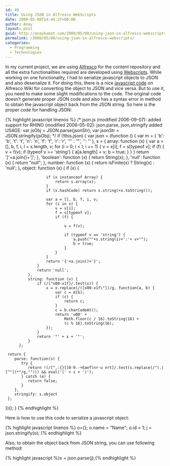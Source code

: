 ```yaml
---
id: 49
title: Using JSON in Alfresco WebScripts
date: 2008-05-08T14:44:37+00:00
author: Anay
layout: post
guid: http://anaykamat.com/2008/05/08/using-json-in-alfresco-webscripts/
permalink: /2008/05/08/using-json-in-alfresco-webscripts/
categories:
  - Programming
  - Technologies
---
```

In my current project, we are using <a href="http://www.alfresco.com/" title="Alfresco" target="_blank">Alfresco</a> for the content repository and all the extra functionalities required are developed using <a href="http://http://wiki.alfresco.com/wiki/Web_Scripts" title="Web scripts" target="_blank">Webscripts</a>. While working on one functionality, I had to serialize javascript objects to JSON and also deserialize it. For doing this, there is a nice <a href="http://wiki.alfresco.com/wiki/Web_Scripts_Examples#JSON_example" title="Javascript code" target="_blank">javascript code</a> on Alfresco Wiki for converting the object to JSON and vice versa. But to use it, you need to make some slight modifications to the code. The original code doesn&#8217;t generate proper JSON code and also has a syntax error in method to obtain the javascript object back from the JSON string. So here is the proper code for handling JSON:

{% highlight javascript linenos %}
/*
   json.js
(modified 2006-09-07): added support for RHINO
(modified 2006-05-02): json.parse, json,stringify added
  USAGE:
  var jsObj = JSON.parse(jsonStr);
  var jsonStr = JSON.stringify(jsObj);
*/
if (!this.json) {
  var json = (function () {
      var m = {
              'b': 'b',
              't': 't',
              'n': 'n',
              'f': 'f',
              'r': 'r',
              '"' : '\"',
              '': ''
          },
          s = {
              array: function (x) {
                  var a = [], b, f, i, l = x.length, v;
                  for (i = 0; i &lt; l; i += 1) {
                      v = x[i];
                      f = s[typeof v];
                      if (f) {
                          v = f(v);
                          if (typeof v == 'string') {
                              a[a.length] = v;
                              b = true;
                          }
                      }
                  }
                  return '['+a.join()+']';
              },
              'boolean': function (x) {
                  return String(x);
              },
              'null': function (x) {
                  return "null";
              },
              number: function (x) {
                  return isFinite(x) ? String(x) : 'null';
              },
              object: function (x) {
                  if (x) {

                      if (x instanceof Array) {
                          return s.array(x);
                      }
                      if (x.hashCode) return s.string(+x.toString());

                      var a = [], b, f, i, v;
                      for (i in x) {
                          v = x[i];
                          f = s[typeof v];
                          if (f) {

                              v = f(v);

                              if (typeof v == 'string') {
                                  a.push(""+s.string(i)+':'+ v+"");
                                  b = true;
                              }
                          }
                      }
                      return '{'+a.join()+'}';
                  }
                  return 'null';
              },
              string: function (x) {
                  if (/["x00-x1f]/.test(x)) {
                      x = x.replace(/([x00-x1f\"])/g, function(a, b) {
                          var c = m[b];
                          if (c) {
                              return c;
                          }
                          c = b.charCodeAt();
                          return 'u00' +
                              Math.floor(c / 16).toString(16) +
                              (c % 16).toString(16);
                      });
                  }
                  return '"' + x + '"';
              }
          };

     return {
        parse: function(s) {
           try {
              return !(/[^,:{}[]0-9.-+Eaeflnr-u nrt]/.test(s.replace(/"(.|[^"])*"/g,""))) && eval('(' + s + ')');
           } catch (e) {
              return false;
           }
        },
        stringify: s.object
     };
  })();
}
{% endhighlight %}

Here is how to use this code to serialize a javascript object:

{% highlight javascript linenos %}
  o={};
	o.name = "Name";
	o.id = 1;
	j = json.stringify(o);
{% endhighlight %}

Also, to obtain the object back from JSON string, you can use following method:

{% highlight javascript %}x = json.parse(j);{% endhighlight %}
